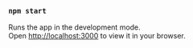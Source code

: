 
### `npm start`

Runs the app in the development mode.\
Open [http://localhost:3000](http://localhost:3000) to view it in your browser.
